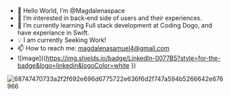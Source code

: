 

- 👋 Hello World, I’m @Magdalenaspace                                                                                                           
- 👀 I’m interested in back-end side of users and their experiences.
- 🤖 I’m currently learning Full stack development at Coding Dogo, and have experiance in Swift. 
- 💡 I am currently Seeking Work!
- 📫  How to reach me: magdalenasamuel4@gmail.com
-  ![image]({https://img.shields.io/badge/LinkedIn-0077B5?style=for-the-badge&logo=linkedin&logoColor=white })
                
  ![68747470733a2f2f692e696d6775722e636f6d2f747a594b5266642e676966](https://user-images.githubusercontent.com/96504344/208604448-dd97938e-5cfe-49e2-b838-c0b2150e0108.gif)

<!---
Magdalenaspace/Magdalenaspace is a ✨ special ✨ repository because its `README.md` (this file) appears on your GitHub profile.
You can click the Preview link to take a look at your changes.
--->

